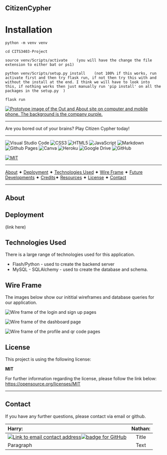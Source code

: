 ## CitizenCypher

# Installation 
```
python -m venv venv
```
```
cd CITS3403-Project
```
```
source venv/Scripts/activate    (you will have the change the file extension to either bat or ps1)
```
```
python venv/Scripts/setup.py install    (not 100% if this works, run activate first and then try flask run, if not then try this with and without the install at the end. I think we will have to look into this, if nothing works then just manually run 'pip install' on all the packages in the setup.py  )
```
```
flask run 
```

[![Prototype image of the Out and About site on computer and mobile phone. The background is the company purple. ](client/src/assets/readme_img/prototype.png)](https://outnabout.herokuapp.com/)

---

Are you bored out of your brains? Play Citizen Cypher today!

---

![Visual Studio Code](https://img.shields.io/badge/Visual%20Studio%20Code-0078d7.svg?style=for-the-badge&logo=visual-studio-code&logoColor=white) ![CSS3](https://img.shields.io/badge/css3-%231572B6.svg?style=for-the-badge&logo=css3&logoColor=white) ![HTML5](https://img.shields.io/badge/html5-%23E34F26.svg?style=for-the-badge&logo=html5&logoColor=white) ![JavaScript](https://img.shields.io/badge/javascript-%23323330.svg?style=for-the-badge&logo=javascript&logoColor=%23F7DF1E) ![Markdown](https://img.shields.io/badge/markdown-%23000000.svg?style=for-the-badge&logo=markdown&logoColor=white) ![Github Pages](https://img.shields.io/badge/github%20pages-121013?style=for-the-badge&logo=github&logoColor=white) ![Canva](https://img.shields.io/badge/Canva-%2300C4CC.svg?style=for-the-badge&logo=Canva&logoColor=white) ![Heroku](https://img.shields.io/badge/heroku-%23430098.svg?style=for-the-badge&logo=heroku&logoColor=white) ![Google Drive](https://img.shields.io/badge/Google%20Drive-4285F4?style=for-the-badge&logo=googledrive&logoColor=white) ![GitHub](https://img.shields.io/badge/github-%23121011.svg?style=for-the-badge&logo=github&logoColor=white)

[![MIT](https://img.shields.io/badge/License-MIT-yellow?style=for-the-badge)](https://opensource.org/licenses/MIT)

---

[About](#about) ✦ [Deployment](#deployment) ✦ [Technologies Used](#technologies-used) ✦ [Wire Frame](#wire-frame) ✦ [Future Developments](#future-developments) ✦ [Credits](#credits)✦ [Resources](#resources) ✦ [License](#license) ✦ [Contact](#contact)

---

## About



## Deployment



(link here)

## Technologies Used

There is a large range of technologies used for this application.

- Flash/Python - used to create the backend server
- MySQL - SQLAlchemy - used to create the database and schema.

## Wire Frame

The images below show our inititial wireframes and database queries for our application.

![Wire frame of the login and sign up pages]()

![Wire frame of the dashboard page]()

![Wire frame of the profile and qr code pages]()

## License

This project is using the following license:

**MIT**

For further information regarding the license, please follow the link below:
https://opensource.org/licenses/MIT

---

## Contact

If you have any further questions, please contact via email or github.

| Harry:      | Nathan: | 
| :---        |    :----:   |
| <a href="mailto:hward.1508@gmail.com"><img alt="Link to email contact address" src="https://img.shields.io/badge/email-D14836?style=for-the-badge" target="_blank" /></a><a href="https://github.com/HarryWard-15"><img alt="badge for GitHub" src="https://img.shields.io/badge/github-%23121011.svg?style=for-the-badge&logo=github&logoColor=white" target="_blank" /></a>      | Title       | 
| Paragraph   | Text        |




